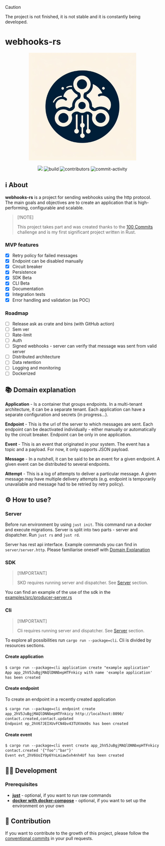 > [!CAUTION]
> The project is not finished, it is not stable and it is constantly being developed.

# webhooks-rs

<div align="center">
    <img src="assets/logo.jpeg" width="350">
</div>

<p align="center">
    <a href="https://codecov.io/gh/manhunto/webhooks-rs"><img src="https://codecov.io/gh/manhunto/webhooks-rs/graph/badge.svg?token=C10FE6520S"/></a>
    <img src="https://github.com/manhunto/webhooks-rs/actions/workflows/rust.yml/badge.svg?branch=master" alt="build"/>
    <img src="https://img.shields.io/github/contributors/manhunto/webhooks-rs" alt="contributors"/>
    <img src="https://img.shields.io/github/commit-activity/m/manhunto/webhooks-rs" alt="commit-activity"/>

</p>

## ℹ️ About

**webhooks-rs** is a project for sending webhooks using the http protocol. The main goals and objectives are to create
an application that is high-performing, configurable and scalable.

>
> \[!NOTE]
>
> This project takes part and was created thanks to the [100 Commits](https://100commitow.pl/) challenge and is my first
> significant project written in Rust.

### MVP features

- [x] Retry policy for failed messages
- [x] Endpoint can be disabled manually
- [x] Circuit breaker
- [x] Persistence
- [x] SDK Beta
- [x] CLI Beta
- [x] Documentation
- [x] Integration tests
- [x] Error handling and validation (as POC)

### Roadmap

- [ ] Release ask as crate and bins (with GitHub action)
- [ ] Sem ver
- [ ] Rate-limit
- [ ] Auth
- [ ] Signed webhooks - server can verify that message was sent from valid server
- [ ] Distributed architecture
- [ ] Data retention
- [ ] Logging and monitoring
- [ ] Dockerized

## 📚 Domain explanation

**Application** - Is a container that groups endpoints. In a multi-tenant architecture, it can be a separate tenant.
Each application can have a separate configuration and secrets (in progress...).

**Endpoint** - This is the url of the server to which messages are sent. Each endpoint can be deactivated individually -
either manually or automatically by the circuit breaker. Endpoint can be only in one application.

**Event** - This is an event that originated in your system. The event has a topic and a payload. For now, it only
supports JSON payload.

**Message** - In a nutshell, it can be said to be an event for a given endpoint. A given event can be distributed to
several endpoints.

**Attempt** - This is a log of attempts to deliver a particular message. A given message may have multiple delivery
attempts (e.g. endpoint is temporarily unavailable and message had to be retried by retry policy).

## ⚙️ How to use?

### Server

Before run environment by using `just init`. This command run a docker and execute migrations. Server is split into two
parts - server and dispatcher. Run `just rs` and `just rd`.

Server has rest api interface. Example commands you can find in `server/server.http`. Please familiarise oneself
with [Domain Explanation](#domain-explanation)

### SDK

> \[!IMPORTANT]
>
> SKD requires running server and dispatcher. See [Server](#server) section.

You can find an example of the use of the sdk in the [examples/src/producer-server.rs](examples/src/producer-server.rs)

### Cli

> \[!IMPORTANT]
>
> Cli requires running server and dispatcher. See [Server](#server) section.

To explore all possibilities run `cargo run --package=cli`. Cli is divided by resources sections.

#### Create application

```shell
$ cargo run --package=cli application create "example application"
App app_2hV5JuBgjMAQlDNNbepHTFnkicy with name 'example application' has been created
```

#### Create endpoint

To create an endpoint in a recently created application

```shell
$ cargo run --package=cli endpoint create app_2hV5JuBgjMAQlDNNbepHTFnkicy http://localhost:8090/ contact.created,contact.updated
Endpoint ep_2hV67JEIXUvFCN4bv43TUXVmX0s has been created
```

#### Create event

```shell
$ cargo run --package=cli event create app_2hV5JuBgjMAQlDNNbepHTFnkicy contact.created '{"foo":"bar"}'
Event evt_2hV6UoIY9p6YnLmiawSvh4nh4Uf has been created
```

## 👨‍💻 Development

### Prerequisites

- **[just](https://github.com/casey/just)** - optional, if you want to run raw commands
- **[docker with docker-compose](https://www.docker.com/products/docker-desktop/)** - optional, if you want to set up
  the environment on your own

## 🤝 Contribution

If you want to contribute to the growth of this project, please follow
the [conventional commits](https://www.conventionalcommits.org/) in your pull requests.
